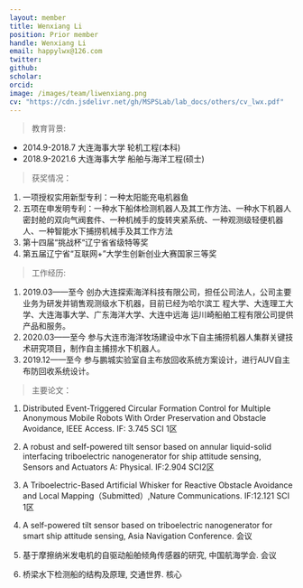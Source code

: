 ```yaml
---
layout: member
title: Wenxiang Li
position: Prior member
handle: Wenxiang Li
email: happylwx@126.com
twitter: 
github: 
scholar:
orcid: 
image: /images/team/liwenxiang.png
cv: "https://cdn.jsdelivr.net/gh/MSPSLab/lab_docs/others/cv_lwx.pdf"
---
```


> 教育背景:

- 2014.9-2018.7 大连海事大学 轮机工程(本科)
- 2018.9-2021.6 大连海事大学 船舶与海洋工程(硕士)

> 获奖情况：

1. 一项授权实用新型专利：一种太阳能充电机器鱼
2. 五项在申发明专利：一种水下船体检测机器人及其工作方法、一种水下机器人密封舱的双向气阀套件、一种机械手的旋转夹紧系统、一种观测级轻便机器人、一种智能水下捕捞机械手及其工作方法
3. 第十四届“挑战杯“辽宁省省级特等奖
4. 第五届辽宁省“互联网+”大学生创新创业大赛国家三等奖

> 工作经历:

1. 2019.03——至今 创办大连探索海洋科技有限公司，担任公司法人，公司主要业务为研发并销售观测级水下机器，目前已经为哈尔滨工 程大学、大连理工大学、大连海事大学、广东海洋大学、大连中远海 运川崎船舶工程有限公司提供产品和服务。
2. 2020.03——至今 参与大连市海洋牧场建设中水下自主捕捞机器人集群关键技术研究项目，制作自主捕捞水下机器人。
3. 2019.12——至今 参与鹏城实验室自主布放回收系统方案设计，进行AUV自主布防回收系统设计。

> 主要论文：

1. Distributed Event-Triggered Circular Formation Control for Multiple Anonymous Mobile Robots With Order Preservation and Obstacle Avoidance, IEEE Access. IF: 3.745 SCI 1区

2. A robust and self-powered tilt sensor based on annular liquid-solid interfacing triboelectric nanogenerator for ship attitude sensing, Sensors and Actuators A: Physical. IF:2.904 SCI2区

3. A Triboelectric-Based Artificial Whisker for Reactive Obstacle Avoidance and Local Mapping（Submitted）,Nature Communications. IF:12.121 SCI 1区

4. A self-powered tilt sensor based on triboelectric nanogenerator for smart ship attitude sensing, Asia Navigation Conference. 会议

5. 基于摩擦纳米发电机的自驱动船舶倾角传感器的研究, 中国航海学会. 会议

6. 桥梁水下检测船的结构及原理, 交通世界. 核心
